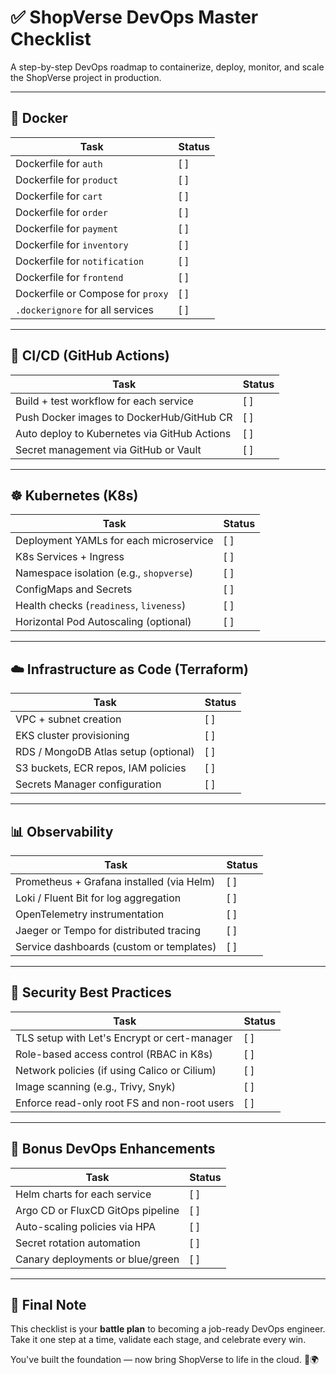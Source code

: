 # ✅ ShopVerse DevOps Master Checklist

A step-by-step DevOps roadmap to containerize, deploy, monitor, and scale the ShopVerse project in production.

---

## 🐳 Docker

| Task                              | Status |
|-----------------------------------|--------|
| Dockerfile for `auth`             | [ ]    |
| Dockerfile for `product`          | [ ]    |
| Dockerfile for `cart`             | [ ]    |
| Dockerfile for `order`            | [ ]    |
| Dockerfile for `payment`          | [ ]    |
| Dockerfile for `inventory`        | [ ]    |
| Dockerfile for `notification`     | [ ]    |
| Dockerfile for `frontend`         | [ ]    |
| Dockerfile or Compose for `proxy` | [ ]    |
| `.dockerignore` for all services  | [ ]    |

---

## 🚀 CI/CD (GitHub Actions)

| Task                                         | Status |
|----------------------------------------------|--------|
| Build + test workflow for each service       | [ ]    |
| Push Docker images to DockerHub/GitHub CR    | [ ]    |
| Auto deploy to Kubernetes via GitHub Actions | [ ]    |
| Secret management via GitHub or Vault        | [ ]    |

---

## ☸️ Kubernetes (K8s)

| Task                                      | Status |
|-------------------------------------------|--------|
| Deployment YAMLs for each microservice    | [ ]    |
| K8s Services + Ingress                    | [ ]    |
| Namespace isolation (e.g., `shopverse`)   | [ ]    |
| ConfigMaps and Secrets                    | [ ]    |
| Health checks (`readiness`, `liveness`)   | [ ]    |
| Horizontal Pod Autoscaling (optional)     | [ ]    |

---

## ☁️ Infrastructure as Code (Terraform)

| Task                                      | Status |
|-------------------------------------------|--------|
| VPC + subnet creation                     | [ ]    |
| EKS cluster provisioning                  | [ ]    |
| RDS / MongoDB Atlas setup (optional)     | [ ]    |
| S3 buckets, ECR repos, IAM policies       | [ ]    |
| Secrets Manager configuration             | [ ]    |

---

## 📊 Observability

| Task                                         | Status |
|----------------------------------------------|--------|
| Prometheus + Grafana installed (via Helm)    | [ ]    |
| Loki / Fluent Bit for log aggregation        | [ ]    |
| OpenTelemetry instrumentation                | [ ]    |
| Jaeger or Tempo for distributed tracing      | [ ]    |
| Service dashboards (custom or templates)     | [ ]    |

---

## 🔐 Security Best Practices

| Task                                             | Status |
|--------------------------------------------------|--------|
| TLS setup with Let's Encrypt or cert-manager     | [ ]    |
| Role-based access control (RBAC in K8s)          | [ ]    |
| Network policies (if using Calico or Cilium)     | [ ]    |
| Image scanning (e.g., Trivy, Snyk)               | [ ]    |
| Enforce read-only root FS and non-root users     | [ ]    |

---

## 🎯 Bonus DevOps Enhancements

| Task                               | Status |
|------------------------------------|--------|
| Helm charts for each service       | [ ]    |
| Argo CD or FluxCD GitOps pipeline | [ ]    |
| Auto-scaling policies via HPA      | [ ]    |
| Secret rotation automation         | [ ]    |
| Canary deployments or blue/green   | [ ]    |

---

## 🧭 Final Note
This checklist is your **battle plan** to becoming a job-ready DevOps engineer. Take it one step at a time, validate each stage, and celebrate every win.

You've built the foundation — now bring ShopVerse to life in the cloud. 💪🌍
